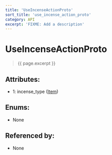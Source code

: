 ```yaml
---
title: 'UseIncenseActionProto'
sort_title: 'use_incense_action_proto'
category: API
excerpt: 'FIXME: Add a description'
---
```


[comment]: <> (THIS PART IS GENERATED - AKA DON'T EDIT THIS PART MANUALLY)

# UseIncenseActionProto

> {{ page.excerpt }}

## Attributes:

- 1: incense_type ([Item](../../enums/Item/))

## Enums:

- None

## Referenced by:

- None

[comment]: <> (YOU CAN EDIT AFTER THIS)
